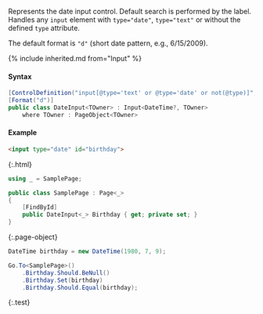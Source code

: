 Represents the date input control.
Default search is performed by the label.
Handles any `input` element with `type="date"`, `type="text"` or without the defined `type` attribute.

The default format is `"d"` (short date pattern, e.g., 6/15/2009).

{% include inherited.md from="Input" %}

#### Syntax

```cs
[ControlDefinition("input[@type='text' or @type='date' or not(@type)]", ComponentTypeName = "date input")]
[Format("d")]
public class DateInput<TOwner> : Input<DateTime?, TOwner>
    where TOwner : PageObject<TOwner>
```

#### Example

```html
<input type="date" id="birthday">
```
{:.html}

```cs
using _ = SamplePage;

public class SamplePage : Page<_>
{
    [FindById]
    public DateInput<_> Birthday { get; private set; }
}
```
{:.page-object}

```cs
DateTime birthday = new DateTime(1980, 7, 9);

Go.To<SamplePage>()
    .Birthday.Should.BeNull()
    .Birthday.Set(birthday)
    .Birthday.Should.Equal(birthday);
```
{:.test}